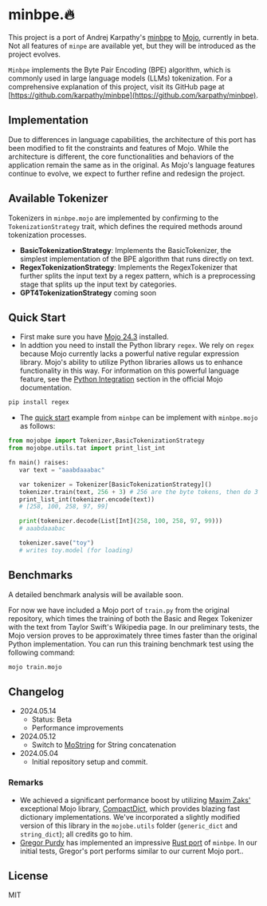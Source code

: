 # minbpe.🔥

This project is a port of Andrej Karpathy's [minbpe](https://github.com/karpathy/minbpe) to [Mojo](https://docs.modular.com/mojo), currently in beta. Not all features of `minpe` are available yet, but they will be introduced as the project evolves.

`Minbpe` implements the Byte Pair Encoding (BPE) algorithm, which is commonly used in large language models (LLMs) tokenization. For a comprehensive explanation of this project, visit its GitHub page at [https://github.com/karpathy/minbpe](https://github.com/karpathy/minbpe).

## Implementation

Due to differences in language capabilities, the architecture of this port has been modified to fit the constraints and features of Mojo. While the architecture is different, the core functionalities and behaviors of the application remain the same as in the original. As Mojo's language features continue to evolve, we expect to further refine and redesign the project.

## Available Tokenizer

Tokenizers in `minbpe.mojo` are implemented by confirming to the `TokenizationStrategy` trait, which defines the required methods around tokenization processes.

- **BasicTokenizationStrategy**: Implements the BasicTokenizer, the simplest implementation of the BPE algorithm that runs directly on text.
- **RegexTokenizationStrategy**: Implements the RegexTokenizer that further splits the input text by a regex pattern, which is a preprocessing stage that splits up the input text by categories.
- **GPT4TokenizationStrategy** coming soon

## Quick Start

- First make sure you have [Mojo 24.3](https://docs.modular.com/mojo/manual/get-started/) installed.  
- In addtion you need to install the Python library `regex`. We rely on `regex` because Mojo currently lacks a powerful native regular expression library. Mojo's ability to utilize Python libraries allows us to enhance functionality in this way. For information on this powerful language feature, see the [Python Integration](https://docs.modular.com/mojo/manual/python/) section in the official Mojo documentation.

 ```bash
 pip install regex
 ```

- The [quick start](https://github.com/karpathy/minbpe?tab=readme-ov-file#quick-start) example from `minbpe` can be implement with `minbpe.mojo` as follows:

 ```python
from mojobpe import Tokenizer,BasicTokenizationStrategy
from mojobpe.utils.tat import print_list_int

fn main() raises:
    var text = "aaabdaaabac"

    var tokenizer = Tokenizer[BasicTokenizationStrategy]()
    tokenizer.train(text, 256 + 3) # 256 are the byte tokens, then do 3 merges
    print_list_int(tokenizer.encode(text))
    # [258, 100, 258, 97, 99]

    print(tokenizer.decode(List[Int](258, 100, 258, 97, 99)))
    # aaabdaaabac

    tokenizer.save("toy")
    # writes toy.model (for loading) 
```

## Benchmarks

A detailed benchmark analysis will be available soon.

For now we have included a Mojo port of `train.py` from the original repository, which times the training of both the Basic and Regex Tokenizer with the text from Taylor Swift's Wikipedia page. In our preliminary tests, the Mojo version proves to be approximately three times faster than the original Python implementation. You can run this training benchmark test using the following command:

```bash
mojo train.mojo
```

## Changelog

- 2024.05.14
  - Status: Beta
  - Performance improvements
- 2024.05.12
  - Switch to [MoString](https://github.com/dorjeduck/mostring) for String concatenation
- 2024.05.04    
  - Initial repository setup and commit.

### Remarks

- We achieved a significant performance boost by utilizing [Maxim Zaks'](https://github.com/mzaks) exceptional Mojo library, [CompactDict](https://github.com/mzaks/compact-dict), which provides blazing fast dictionary implementations. We've incorporated a slightly modified version of this library in the `mojobe.utils` folder (`generic_dict` and `string_dict`); all credits go to him.
- [Gregor Purdy](https://github.com/gnp) has implemented an impressive [Rust port](https://github.com/gnp/minbpe-rs) of `minbpe`. In our initial tests, Gregor's port performs similar to our current Mojo port..

## License

MIT
